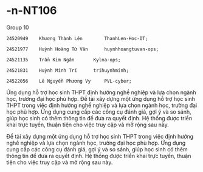 # -n-NT106
Group 10
	
	24520949	Khương Thành Lên		ThanhLen-Hoc-IT; 
	
	24521977	Huỳnh Hoàng Tứ Văn		huynhhoangtuvan-ops; 
	
	24521135	Trần Kim Ngân		Kylna-ops; 
	
	24521831	Huỳnh Minh Trí		trihuynhminh; 
	
	24522056	Lê Nguyễn Phương Vy		PVL-cyber;
	
Ứng dụng hỗ trợ học sinh THPT định hướng nghề nghiệp và lựa chọn ngành học, trường đại học phù hợp.	Đề tài xây dựng một ứng dụng hỗ trợ học sinh THPT trong việc định hướng nghề nghiệp và lựa chọn ngành học, trường đại học phù hợp. Ứng dụng cung cấp các công cụ đánh giá, gợi ý và so sánh, giúp học sinh có thêm thông tin để đưa ra quyết định. Hệ thống được triển khai trực tuyến, thuận tiện cho việc truy cập và mở rộng sau này.
	
  Đề tài xây dựng một ứng dụng hỗ trợ học sinh THPT trong việc định hướng nghề nghiệp và lựa chọn ngành học, trường đại học phù hợp. Ứng dụng cung cấp các công cụ đánh giá, gợi ý và so sánh, giúp học sinh có thêm thông tin để đưa ra quyết định. Hệ thống được triển khai trực tuyến, thuận tiện cho việc truy cập và mở rộng sau này.
